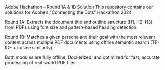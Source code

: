 Adobe Hackathon – Round 1A & 1B Solution
This repository contains our solutions for Adobe’s "Connecting the Dots" Hackathon 2024.

Round 1A: Extracts the document title and outline structure (H1, H2, H3) from PDFs using font size and pattern-based heading detection.

Round 1B: Matches a given persona and their goal with the most relevant content across multiple PDF documents using offline semantic search (TF-IDF + cosine similarity).

Both modules are fully offline, Dockerized, and optimized for fast, accurate processing of real-world PDF files.
